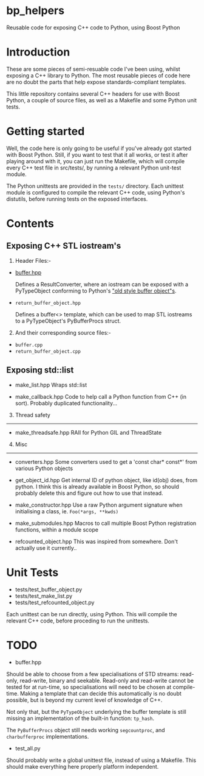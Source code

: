   bp_helpers
============

Reusable code for exposing C++ code to Python, using Boost Python


Introduction
============

These are some pieces of semi-resuable code I've been using, whilst exposing
a C++ library to Python. The most reusable pieces of code here are no
doubt the parts that help expose standards-compliant templates.

This little repository contains several C++ headers for use with Boost
Python, a couple of source files, as well as a Makefile and some
Python unit tests.


Getting started
===============

Well, the code here is only going to be useful if you've already got 
started with Boost Python. Still, if you want to test that it all works,
or test it after playing around with it, you can just run the Makefile, 
which will compile every C++ test file in src/tests/, by running a relevant 
Python unit-test module.

The Python unittests are provided in the `tests/` directory. Each unittest
module is configured to compile the relevant C++ code, using Python's distutils, 
before running tests on the exposed interfaces.


Contents
========

Exposing C++ STL iostream's
---------------------------

1. Header Files:-
  - [buffer.hpp](http://github.com/alexleach/bp_helpers/blob/master/include/boost_helpers/buffer.hpp)

    Defines a ResultConverter, where an iostream can be exposed with a PyTypeObject
    conforming to Python's ["old style buffer object"s][1].

 - `return_buffer_object.hpp`

    Defines a buffer<> template, which can be used to map STL iostreams to a PyTypeObject's
    PyBufferProcs struct.

2. And their corresponding source files:-
  - `buffer.cpp`
  - `return_buffer_object.cpp`


Exposing std::list
------------------

- make_list.hpp
  Wraps std::list

- make_callback.hpp
  Code to help call a Python function from C++ (in sort).
  Probably duplicated functionality...


3. Thread safety
----------------

- make_threadsafe.hpp
  RAII for Python GIL and ThreadState


4. Misc
-------

- converters.hpp
  Some converters used to get a 'const char* const*' from various Python objects

- get_object_id.hpp
  Get internal ID of python object, like id(obj) does, from python. I think this is 
  already available in Boost Python, so should probably delete this and figure out 
  how to use that instead.

- make_constructor.hpp
  Use a raw Python argument signature when initialising a class, ie. `Foo(*args, **kwds)`

- make_submodules.hpp
  Macros to call multiple Boost Python registration functions, within a module scope

- refcounted_object.hpp
  This was inspired from somewhere. Don't actually use it currently..

Unit Tests
==========

- tests/test_buffer_object.py
- tests/test_make_list.py
- tests/test_refcounted_object.py

Each unittest can be run directly, using Python. This will compile the relevant C++ code,
before proceding to run the unittests.

TODO
====

- buffer.hpp

Should be able to choose from a few specialisations of STD streams: read-only, read-write,
binary and seekable. Read-only and read-write cannot be tested for at run-time, so 
specialisations will need to be chosen at compile-time. Making a template that can decide 
this automatically is no doubt possible, but is beyond my current level of knowledge of C++.

Not only that, but the `PyTypeObject` underlying the buffer template is still missing an
implementation of the built-in function: `tp_hash`.

The `PyBufferProcs` object still needs working `segcountproc`, and `charbufferproc`
implementations.


- test_all.py

Should probably write a global unittest file, instead of using a Makefile. This should make
everything here properly platform independent.

[1]: http://docs.python.org/2/c-api/buffer.html#old-style-buffer-objects
[buffer.hpp]: https://github.com/alexleach/bp_helpers/blob/master/include/boost_helpers/buffer.hpp
